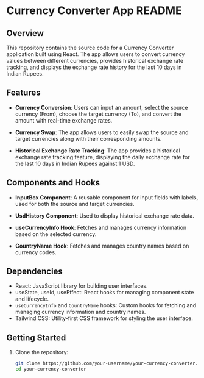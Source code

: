 # Currency Converter App README

## Overview

This repository contains the source code for a Currency Converter application built using React. The app allows users to convert currency values between different currencies, provides historical exchange rate tracking, and displays the exchange rate history for the last 10 days in Indian Rupees.

## Features

- **Currency Conversion**: Users can input an amount, select the source currency (From), choose the target currency (To), and convert the amount with real-time exchange rates.
  
- **Currency Swap**: The app allows users to easily swap the source and target currencies along with their corresponding amounts.

- **Historical Exchange Rate Tracking**: The app provides a historical exchange rate tracking feature, displaying the daily exchange rate for the last 10 days in Indian Rupees against 1 USD.

## Components and Hooks

- **InputBox Component**: A reusable component for input fields with labels, used for both the source and target currencies.

- **UsdHistory Component**: Used to display historical exchange rate data.

- **useCurrencyInfo Hook**: Fetches and manages currency information based on the selected currency.

- **CountryName Hook**: Fetches and manages country names based on currency codes.

## Dependencies

- React: JavaScript library for building user interfaces.
- useState, useId, useEffect: React hooks for managing component state and lifecycle.
- `useCurrencyInfo` and `CountryName` hooks: Custom hooks for fetching and managing currency information and country names.
- Tailwind CSS: Utility-first CSS framework for styling the user interface.

## Getting Started

1. Clone the repository:

   ```bash
   git clone https://github.com/your-username/your-currency-converter.git
   cd your-currency-converter
